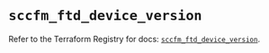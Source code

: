 # `sccfm_ftd_device_version`

Refer to the Terraform Registry for docs: [`sccfm_ftd_device_version`](https://registry.terraform.io/providers/ciscodevnet/sccfm/0.2.5/docs/resources/ftd_device_version).
